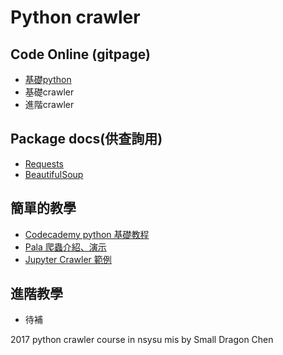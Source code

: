 # Python crawler

## Code Online (gitpage)
- [基礎python](https://teacher144123.github.io/PythonCrawler/html/basic_python/)
- 基礎crawler
- 進階crawler
<!-- - [基礎crawler](https://teacher144123.github.io/PythonCrawler/html/basic_crawler/) -->
<!-- - [進階crawler](https://teacher144123.github.io/PythonCrawler/html/advanced_crawler/) -->

## Package docs(供查詢用)
- [Requests](http://docs.python-requests.org/zh_CN/latest/user/quickstart.html)
- [BeautifulSoup](http://beautifulsoup.readthedocs.io/zh_CN/latest/)

## 簡單的教學
- [Codecademy python 基礎教程](https://www.codecademy.com/learn/learn-python)
- [Pala 爬蟲介紹、演示](http://pala.tw/what-is-web-crawler/)
- [Jupyter Crawler 範例](http://nbviewer.jupyter.org/gist/bryanyang0528/8bf8a31e6ef67c3118fa)

## 進階教學
- 待補

2017 python crawler course in nsysu mis by Small Dragon Chen
